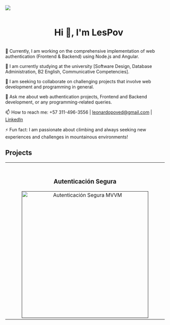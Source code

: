 <!--horizontal divider(gradiant)-->
<img src="https://user-images.githubusercontent.com/73097560/115834477-dbab4500-a447-11eb-908a-139a6edaec5c.gif">
<!--h1 without bottom border-->
<div id="user-content-toc">
  <ul align="center">
    <summary><h1 style="display: inline-block">Hi 👋, I'm LesPov</h1></summary>
  </ul>
</div>





🔭 Currently, I am working on the comprehensive implementation of web authentication (Frontend & Backend) using Node.js and Angular.

🌱 I am currently studying at the university [Software Design, Database Administration, B2 English, Communicative Competencies].

👯 I am seeking to collaborate on challenging projects that involve web development and programming in general.

💬 Ask me about web authentication projects, Frontend and Backend development, or any programming-related queries.

📫 How to reach me: +57 311-496-3556 | leonardopoved@gmail.com | [LinkedIn](https://www.linkedin.com/in/leonardo-poveda-b8310827b/)

⚡ Fun fact: I am passionate about climbing and always seeking new experiences and challenges in mountainous environments!
## Projects
<table>
<tr>
<td width="50%">
<br>
<h3 align="center">Autenticación Segura</h3>
<div align="center">                                       
<a href="" target="_blank"><img src="https://web-assets.esetstatic.com/wls/2021/05/autenticacion-dos-factores-funcionamiento.png" width="400" alt="Autenticación Segura MVVM"></a>
<br>

</div>                                                                               
</td>

                                               
</table>                                                                                 



